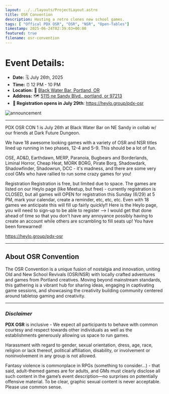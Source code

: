 ```yaml
---
layout: ../../layouts/ProjectLayout.astro
title: OSR Convention
description: Hosting a retro clones new school games.
tags: [ "Offical PDX OSR", "OSR", "NSR", "Open-Tables"]
timestamp: 2025-06-24T02:39:03+00:00
featured: true
filename: osr-convention
---
```


# Event Details:
- **Date:** 🗓️ July 26th, 2025
- **Time:** ⏰ 12 PM - 10 PM
- **Location:** 🌊 [Black Water Bar, Portland, OR](https://bar.blackwaterpdx.com/)
- **Address:** 🗺️ [5115 ne Sandy Blvd., portland, or 97213](https://www.google.com/maps)
- **📝 Registration opens in July 29th**: https://heylo.group/pdx-osr

![announcement](/osr-ui/public/pdxosrcon1_bw.png)

---
PDX OSR CON 1 is July 26th at Black Water Bar on NE Sandy in collab w/ our friends at Dark Future Dungeon.

We have 18 awesome looking games with a variety of OSR and NSR titles lined up running in two phases, 12-4 and 5-9. This should be a lot of fun.

OSE, AD&D, Earthdawn, MERP, Paranoia, Bugbears and Borderlands, Liminal Horror, Cheap Heat, MORK BORG, Pirate Borg, Shadowdark, Shadowfinder, Shadowrun, DCC - it's madness, and there are some very cool GMs who have rallied to run some crazy games for you!

Registration
Registration is free, but limited due to space. The games are listed on our Heylo page (like Meetup, but free) - currently registration is CLOSED, but all games will OPEN for registration this Sunday (6/29) at 5 PM, mark your calendar, create a reminder, etc, etc, etc. Even with 18 games we anticipate this will fill up fairly quickly!!
Here is the Heylo page, you will need to sign-up to be able to register --> I would get that done ahead of time so that you don't have any annoyance possibly having to create an account while others are scrambling to fill seats up! You have been forewarned!

https://heylo.group/pdx-osr

---

## About OSR Convention
The OSR Convention is a unique fusion of nostalgia and innovation, uniting Old and New School Revivals (OSR/NSR) with locally crafted adventures and games from Portland creatives. Moving beyond mainstream standards, this gathering is a vibrant hub for sharing ideas, engaging in captivating game sessions, and showcasing the creativity building community centered around tabletop gaming and creativity.

___

### _Disclaimer_
**PDX OSR** is inclusive - We expect all participants to behave with common courtesy and respect towards other individuals as well as the establishments generously allowing us space to run games.

Harassment with regard to gender, sexual orientation, dress, age, race, religion or lack thereof, political affiliation, disability, or involvement or noninvolvement in any group is not allowed.

Fantasy violence is commonplace in RPGs (something to consider...) - that said, adult-themed games are for adults, and GMs must clearly disclose all such content in the game’s event description—no surprises on potentially offensive material. To be clear, graphic sexual content is never acceptable. Please use common sense.